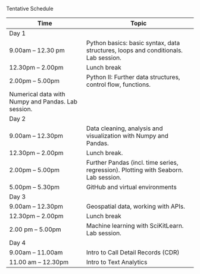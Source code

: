 Tentative Schedule

|Time|Topic|
|----|----|
|Day 1|
|9.00am – 12.30 pm|Python basics: basic syntax, data structures, loops and conditionals. Lab session.|
|12.30pm – 2.00pm|Lunch break|
|2.00pm – 5.00pm|Python II: Further data structures, control flow, functions. 
Numerical data with Numpy and Pandas. Lab session.|
|Day 2|
|9.00am – 12.30pm|Data cleaning, analysis and visualization with Numpy and Pandas.|
|12.30pm – 2.00pm|Lunch break.|
|2.00pm – 5.00pm|Further Pandas (incl. time series, regression). Plotting with Seaborn. Lab session.|
|5.00pm – 5.30pm|GitHub and virtual environments|
|Day 3|
|9.00am – 12.30pm|Geospatial data, working with APIs.|
|12.30pm – 2.00pm|Lunch break|
|2.00 pm – 5.00pm|Machine learning with SciKitLearn. Lab session.|
|Day 4|
|9.00am – 11.00am|Intro to Call Detail Records (CDR)|
|11.00 am – 12.30pm|Intro to Text Analytics|
